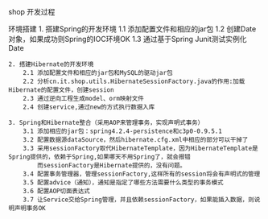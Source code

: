shop 开发过程

环境搭建
	1. 搭建Spring的开发环境
		1.1 添加配置文件和相应的jar包
		1.2 创建Date对象，如果成功则Spring的IOC环境OK
		1.3 通过基于Spring Junit测试实例化Date 
	
	2. 搭建Hibernate的开发环境
		2.1 添加配置文件和相应的jar包和MySQL的驱动jar包
		2.2 分析cn.it.shop.utils.HibernateSessionFactory.java的作用:加载Hibernate的配置文件，创建session
		2.3 通过逆向工程生成model、orm映射文件
		2.4 创建service,通过new的方式执行数据入库
		
	3. Spring和Hibernate整合（采用AOP来管理事务，实现声明式事务）
		3.1 添加相应的jar包：spring4.2.4-persistence和c3p0-0.9.5.1
		3.2 配置数据源dataSource，然后hibernate.cfg.xml中相应的部分可以干掉了
		3.3 采用sessionFactory取代HibernateTemplate，因为HibernateTemplate是Spring提供的，依赖于Spring,如果哪天不用Spring了，就会报错
			而sessionFactory是Hibernate提供的，没有问题。
		3.4 配置事务管理器，管理sessionFactory,这样所有的session将会有声明式的管理
		3.5 配置advice（通知），通知是指定了哪些方法需要什么类型的事务模式	
		3.6 配置AOP切面表达式
		3.7 让Service交给Spring管理，并且依赖sessionFactory，如果能插入数据，则说明声明事务OK